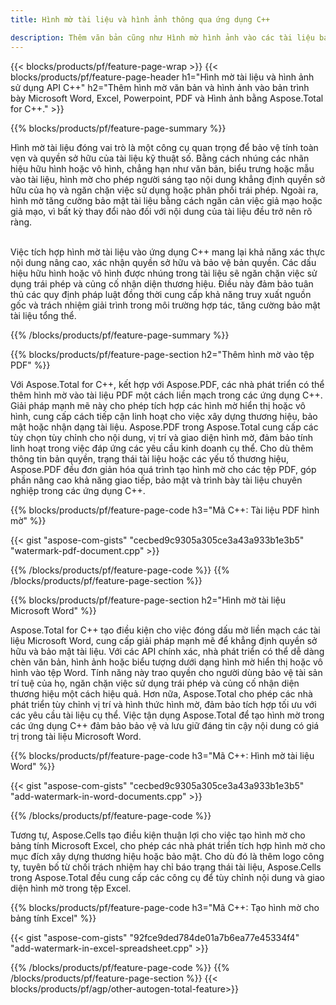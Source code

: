 ```yaml
---
title: Hình mờ tài liệu và hình ảnh thông qua ứng dụng C++

description: Thêm văn bản cũng như Hình mờ hình ảnh vào các tài liệu bao gồm Microsoft Word, Excel, PowerPoint, PDF và Hình ảnh thông qua ứng dụng C++ của bạn. Thêm hình mờ văn bản hoặc hình ảnh miễn phí trực tuyến thông qua ứng dụng.
---
```


{{< blocks/products/pf/feature-page-wrap >}}
{{< blocks/products/pf/feature-page-header h1="Hình mờ tài liệu và hình ảnh sử dụng API C++" h2="Thêm hình mờ văn bản và hình ảnh vào bản trình bày Microsoft Word, Excel, Powerpoint, PDF và Hình ảnh bằng Aspose.Total for C++." >}}

{{% blocks/products/pf/feature-page-summary %}}

Hình mờ tài liệu đóng vai trò là một công cụ quan trọng để bảo vệ tính toàn vẹn và quyền sở hữu của tài liệu kỹ thuật số. Bằng cách nhúng các nhãn hiệu hữu hình hoặc vô hình, chẳng hạn như văn bản, biểu trưng hoặc mẫu vào tài liệu, hình mờ cho phép người sáng tạo nội dung khẳng định quyền sở hữu của họ và ngăn chặn việc sử dụng hoặc phân phối trái phép. Ngoài ra, hình mờ tăng cường bảo mật tài liệu bằng cách ngăn cản việc giả mạo hoặc giả mạo, vì bất kỳ thay đổi nào đối với nội dung của tài liệu đều trở nên rõ ràng. <br /><br />

Việc tích hợp hình mờ tài liệu vào ứng dụng C++ mang lại khả năng xác thực nội dung nâng cao, xác nhận quyền sở hữu và bảo vệ bản quyền. Các dấu hiệu hữu hình hoặc vô hình được nhúng trong tài liệu sẽ ngăn chặn việc sử dụng trái phép và củng cố nhận diện thương hiệu. Điều này đảm bảo tuân thủ các quy định pháp luật đồng thời cung cấp khả năng truy xuất nguồn gốc và trách nhiệm giải trình trong môi trường hợp tác, tăng cường bảo mật tài liệu tổng thể.

{{% /blocks/products/pf/feature-page-summary  %}}


{{% blocks/products/pf/feature-page-section  h2="Thêm hình mờ vào tệp PDF" %}}

Với Aspose.Total for C++, kết hợp với Aspose.PDF, các nhà phát triển có thể thêm hình mờ vào tài liệu PDF một cách liền mạch trong các ứng dụng C++. Giải pháp mạnh mẽ này cho phép tích hợp các hình mờ hiển thị hoặc vô hình, cung cấp cách tiếp cận linh hoạt cho việc xây dựng thương hiệu, bảo mật hoặc nhận dạng tài liệu. Aspose.PDF trong Aspose.Total cung cấp các tùy chọn tùy chỉnh cho nội dung, vị trí và giao diện hình mờ, đảm bảo tính linh hoạt trong việc đáp ứng các yêu cầu kinh doanh cụ thể. Cho dù thêm thông tin bản quyền, trạng thái tài liệu hoặc các yếu tố thương hiệu, Aspose.PDF đều đơn giản hóa quá trình tạo hình mờ cho các tệp PDF, góp phần nâng cao khả năng giao tiếp, bảo mật và trình bày tài liệu chuyên nghiệp trong các ứng dụng C++.

{{% blocks/products/pf/feature-page-code h3="Mã C++: Tài liệu PDF hình mờ" %}}

{{< gist "aspose-com-gists" "cecbed9c9305a305ce3a43a933b1e3b5" "watermark-pdf-document.cpp" >}}

{{% /blocks/products/pf/feature-page-code  %}}
{{% /blocks/products/pf/feature-page-section %}}

{{% blocks/products/pf/feature-page-section  h2="Hình mờ tài liệu Microsoft Word" %}}

Aspose.Total for C++ tạo điều kiện cho việc đóng dấu mờ liền mạch các tài liệu Microsoft Word, cung cấp giải pháp mạnh mẽ để khẳng định quyền sở hữu và bảo mật tài liệu. Với các API chính xác, nhà phát triển có thể dễ dàng chèn văn bản, hình ảnh hoặc biểu tượng dưới dạng hình mờ hiển thị hoặc vô hình vào tệp Word. Tính năng này trao quyền cho người dùng bảo vệ tài sản trí tuệ của họ, ngăn chặn việc sử dụng trái phép và củng cố nhận diện thương hiệu một cách hiệu quả. Hơn nữa, Aspose.Total cho phép các nhà phát triển tùy chỉnh vị trí và hình thức hình mờ, đảm bảo tích hợp tối ưu với các yêu cầu tài liệu cụ thể. Việc tận dụng Aspose.Total để tạo hình mờ trong các ứng dụng C++ đảm bảo bảo vệ và lưu giữ đáng tin cậy nội dung có giá trị trong tài liệu Microsoft Word.

{{% blocks/products/pf/feature-page-code h3="Mã C++: Hình mờ tài liệu Word" %}}

{{< gist "aspose-com-gists" "cecbed9c9305a305ce3a43a933b1e3b5" "add-watermark-in-word-documents.cpp" >}}

{{% /blocks/products/pf/feature-page-code  %}}

Tương tự, Aspose.Cells tạo điều kiện thuận lợi cho việc tạo hình mờ cho bảng tính Microsoft Excel, cho phép các nhà phát triển tích hợp hình mờ cho mục đích xây dựng thương hiệu hoặc bảo mật. Cho dù đó là thêm logo công ty, tuyên bố từ chối trách nhiệm hay chỉ báo trạng thái tài liệu, Aspose.Cells trong Aspose.Total đều cung cấp các công cụ để tùy chỉnh nội dung và giao diện hình mờ trong tệp Excel.

{{% blocks/products/pf/feature-page-code h3="Mã C++: Tạo hình mờ cho bảng tính Excel" %}}

{{< gist "aspose-com-gists" "92fce9ded784de01a7b6ea77e45334f4" "add-watermark-in-excel-spreadsheet.cpp" >}}

{{% /blocks/products/pf/feature-page-code  %}}
{{% /blocks/products/pf/feature-page-section %}}
{{< blocks/products/pf/agp/other-autogen-total-feature>}}